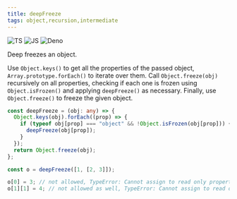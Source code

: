 ```yaml
---
title: deepFreeze
tags: object,recursion,intermediate
---
```


![TS](https://img.shields.io/badge/supports-typescript-blue.svg?style=flat-square)
![JS](https://img.shields.io/badge/supports-javascript-yellow.svg?style=flat-square)
![Deno](https://img.shields.io/badge/supports-deno-green.svg?style=flat-square)

Deep freezes an object.

Use `Object.keys()` to get all the properties of the passed object, `Array.prototype.forEach()` to iterate over them.
Call `Object.freeze(obj)` recursively on all properties, checking if each one is frozen using `Object.isFrozen()` and applying `deepFreeze()` as necessary.
Finally, use `Object.freeze()` to freeze the given object.

```ts
const deepFreeze = (obj: any) => {
  Object.keys(obj).forEach((prop) => {
    if (typeof obj[prop] === "object" && !Object.isFrozen(obj[prop])) {
      deepFreeze(obj[prop]);
    }
  });
  return Object.freeze(obj);
};
```

```ts
const o = deepFreeze([1, [2, 3]]);

o[0] = 3; // not allowed, TypeError: Cannot assign to read only property '0' of object '[object Array]'
o[1][1] = 4; // not allowed as well, TypeError: Cannot assign to read only property '1' of object '[object Array]'
```

